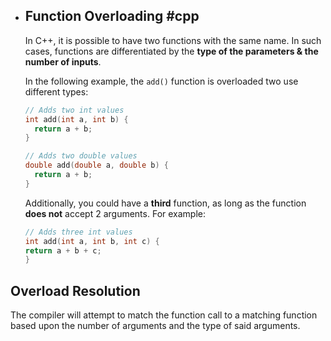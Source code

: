 - ## Function Overloading #cpp 
  In C++, it is possible to have two functions with the same name. In such cases, functions are differentiated by the **type of the parameters & the number of inputs**.
  
  In the following example, the `add()` function is overloaded two use different types:
  ```cpp
  // Adds two int values
  int add(int a, int b) {
  	return a + b;
  }
  
  // Adds two double values
  double add(double a, double b) {
  	return a + b;
  }
  ```
  
  Additionally, you could have a **third** function, as long as the function **does not** accept 2 arguments. For example:
  ```cpp
  // Adds three int values
  int add(int a, int b, int c) {
  return a + b + c;
  }
  ```
## Overload Resolution
The compiler will attempt to match the function call to a matching function based upon the number of arguments and the type of said arguments.